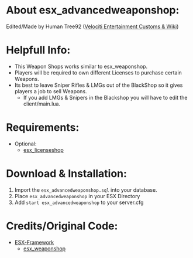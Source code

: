# About esx_advancedweaponshop:
Edited/Made by Human Tree92 ([Velociti Entertainment Customs & Wiki]( http://www.velocitientertainment.com/customs/ ))

# Helpfull Info:
* This Weapon Shops works similar to esx_weaponshop.
* Players will be required to own different Licenses to purchase certain Weapons.
* Its best to leave Sniper Rifles & LMGs out of the BlackShop so it gives players a job to sell Weapons.
  * If you add LMGs & Snipers in the Blackshop you will have to edit the client/main.lua.

# Requirements:
* Optional:
  * [esx_licenseshop]( https://github.com/HumanTree92/VENT_ESX_Scripts )

# Download & Installation:
1) Import the `esx_advancedweaponshop.sql` into your database.
2) Place `esx_advancedweaponshop` in your ESX Directory
3) Add `start esx_advancedweaponshop` to your server.cfg

# Credits/Original Code:
* [ESX-Framework]( https://github.com/esx-framework )
  * [esx_weaponshop]( https://github.com/esx-framework/esx-legacy/tree/main/%5Besx_addons%5D/esx_weaponshop )

